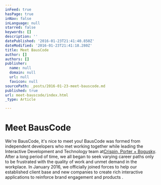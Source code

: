 ```yaml
---
inFeed: true
hasPage: true
inNav: false
inLanguage: null
starred: false
keywords: []
description: ''
datePublished: '2016-01-23T21:41:40.850Z'
dateModified: '2016-01-23T21:41:18.280Z'
title: Meet BausCode
author: []
authors: []
publisher:
  name: null
  domain: null
  url: null
  favicon: null
sourcePath: _posts/2016-01-23-meet-bauscode.md
published: true
url: meet-bauscode/index.html
_type: Article

---
```

# Meet BausCode

We're BausCode, it's nice to meet you! BausCode was formed from independent developers who met working together while leading the Interactive Development and Technology team at[Crispin, Porter + Bogusky][0]. After a long period of time, we all began to seek varying career paths only to be frustrated with the quality of work and unmet demand in the workplace. In January 2016, we officially joined forces to help our established client base and new companies to create rich interactive applications to reinforce brand engagement and products . 

[0]: www.cpbgroup.com